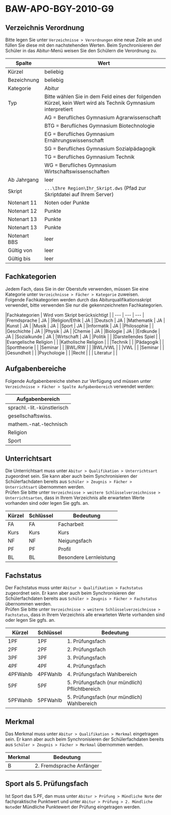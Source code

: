 # BAW-APO-BGY-2010-G9

## Verzeichnis Verordnung

Bitte legen Sie unter `Verzeichnisse > Verordnungen` eine neue Zeile an und füllen Sie diese mit den nachstehenden Werten. Beim Synchronisieren der Schüler in das Abitur-Menü weisen Sie den Schülern die Verordnung zu.

| Spalte | Wert |
| --- | --- |
| Kürzel | beliebig |
| Bezeichnung | beliebig |
| Kategorie | Abitur |
| Typ | Bitte wählen Sie in dem Feld eines der folgenden Kürzel, kein Wert wird als Technik Gymnasium interpretiert |
|  | AG  = Berufliches Gymnasium Agrarwissenschaft |
|  | BTG = Berufliches Gymnasium Biotechnologie |
|  | EG  = Berufliches Gymnasium Ernährungswissenschaft |
|  | SG  = Berufliches Gymnasium Sozialpädagogik |
|  | TG  = Berufliches Gymnasium Technik |
|  | WG  = Berufliches Gymnasium Wirtschaftswissenschaften |
| Ab Jahrgang | leer |
| Skript | `...\Ihre Region\Ihr_Skript.dws` \(Pfad zur Skriptdatei auf Ihrem Server\) |
| Notenart 11 | Noten oder Punkte |
| Notenart 12 | Punkte |
| Notenart 13 | Punkte |
| Notenart 13 | Punkte |
| Notenart BBS | leer |
| Gültig von | leer |
| Gültig bis | leer |

## Fachkategorien

Jedem Fach, dass Sie in der Oberstufe verwenden, müssen Sie eine Kategorie unter `Verzeichnisse > Fächer > Kategorie` zuweisen.  
Folgende Fachkategorien werden durch das Abiturqualifikationsskript verwendet, bitte verwenden Sie nur die gekennzeichneten Fachkategorien.

|Fachkategorien | Wird vom Skript berücksichtigt |
| --- | --- | --- |
|Fremdsprache | JA |
|Religion/Ethik | JA |
|Deutsch | JA |
|Mathematik | JA |
|Kunst | JA |
|Musik | JA |
|Sport | JA |
|Informatik | JA |
|Philosophie |  |
|Geschichte | JA |
|Physik | JA |
|Chemie | JA |
|Biologie | JA |
|Erdkunde | JA |
|Sozialkunde | JA |
|Wirtschaft | JA |
|Politik |  |
|Darstellendes Spiel |  |
|Evangelische Religion |  |
|Katholische Religion |  |
|Technik |  |
|Pädagogik |  |
|Sporttheorie |  |
|Seminar |  |
|BWL/RW |  |
|BWL/VWL |  |
|VWL |  |
|Seminar |  |
|Gesundheit |  |
|Psychologie |  |
|Recht |  |
| Literatur | |

## Aufgabenbereiche

Folgende Aufgabenbereiche stehen zur Verfügung und müssen unter `Verzeichnisse > Fächer > Spalte Aufgabenbereich` verwendet werden:

| Aufgabenbereich |
| --- |
| sprachl.-lit.-künstlerisch |
| gesellschaftswiss. |
| mathem.-nat.-technisch |
| Religion |
| Sport |

## Unterrichtsart

Die Unterrichtsart muss unter `Abitur > Qualifikation > Unterrichtsart` zugeordnet sein. Sie kann aber auch beim Synchronisieren der Schülerfachdaten bereits aus `Schüler > Zeugnis > Fächer > Unterrichtsart` übernommen werden.  
Prüfen Sie bitte unter `Verzeichnisse > weitere Schlüsselverzeichnisse > Unterrichtsarten`,  dass in Ihrem Verzeichnis alle erwarteten Werte vorhanden sind oder legen Sie ggfs. an.

| Kürzel | Schlüssel | Bedeutung |
| --- | --- | --- |
| FA | FA | Facharbeit |
| Kurs | Kurs | Kurs |
| NF | NF | Neigungsfach |
| PF | PF | Profil |
| BL | BL | Besondere Lernleistung |

## Fachstatus

Der Fachstatus muss unter `Abitur > Qualifikation > Fachstatus` zugeordnet sein. Er kann aber auch beim Synchronisieren der Schülerfachdaten bereits aus `Schüler > Zeugnis > Fächer > Fachstatus` übernommen werden.  
Prüfen Sie bitte unter `Verzeichnisse > weitere Schlüsselverzeichnisse > Fachstatus`,  dass in Ihrem Verzeichnis alle erwarteten Werte vorhanden sind oder legen Sie ggfs. an.

| Kürzel | Schlüssel | Bedeutung |
| --- | --- | --- |
| 1PF | 1PF | 1. Prüfungsfach |
| 2PF | 2PF | 2. Prüfungsfach |
| 3PF | 3PF | 3. Prüfungsfach |
| 4PF | 4PF | 4. Prüfungsfach |
| 4PFWahlb | 4PFWahlb | 4. Prüfungsfach Wahlbereich |
| 5PF | 5PF | 5. Prüfungsfach \(nur mündlich\) Pflichtbereich |
| 5PFWahlb | 5PFWahlb | 5. Prüfungsfach \(nur mündlich\) Wahlbereich |

## Merkmal

Das Merkmal muss unter `Abitur > Qualifikation > Merkmal` eingetragen sein. Er kann aber auch beim Synchronisieren der Schülerfachdaten bereits aus `Schüler > Zeugnis > Fächer > Merkmal` übernommen werden.

| Merkmal | Bedeutung |
| --- | --- |
| B | 2. Fremdsprache Anfänger |

## Sport als 5. Prüfungsfach

Ist Sport das 5.PF, dan muss unter `Abitur > Prüfung > Mündliche Note` der fachpraktische Punktwert und unter `Abitur > Prüfung > 2. Mündliche Note`der Mündliche Punktewert der Prüfung eingetragen werden.

